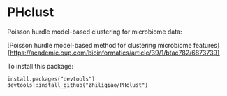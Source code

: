 # PHclust
Poisson hurdle model-based clustering for microbiome data:

[Poisson hurdle model-based method for clustering microbiome features]{https://academic.oup.com/bioinformatics/article/39/1/btac782/6873739}

To install this package:

```{r}
install.packages("devtools")
devtools::install_github("zhiliqiao/PHclust")
```

